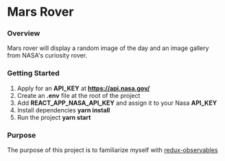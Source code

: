 # Mars Rover

### Overview
Mars rover will display a random image of the day and an image gallery from NASA's curiosity rover.

### Getting Started
1. Apply for an **API_KEY** at **https://api.nasa.gov/**
2. Create an __.env__ file at the root of the project
3. Add **REACT_APP_NASA_API_KEY** and assign it to your Nasa **API_KEY**
4. Install dependencies **yarn install**
5. Run the project **yarn start**

### Purpose
The purpose of this project is to familiarize myself with [redux-observables](https://github.com/redux-observable/redux-observable)